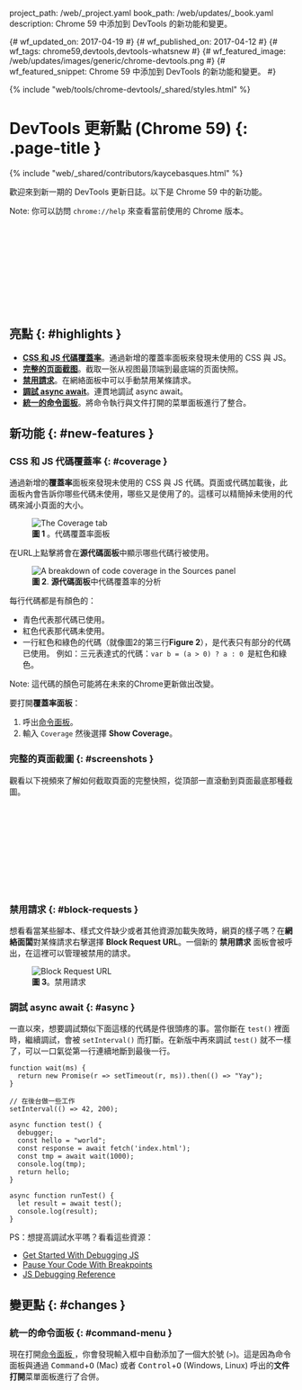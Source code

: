 project_path: /web/_project.yaml
book_path: /web/updates/_book.yaml
description: Chrome 59 中添加到 DevTools 的新功能和變更。

{# wf_updated_on: 2017-04-19 #}
{# wf_published_on: 2017-04-12 #}
{# wf_tags: chrome59,devtools,devtools-whatsnew #}
{# wf_featured_image: /web/updates/images/generic/chrome-devtools.png #}
{# wf_featured_snippet: Chrome 59 中添加到 DevTools 的新功能和變更。 #}

{% include "web/tools/chrome-devtools/_shared/styles.html" %}

# DevTools 更新點 (Chrome 59) {: .page-title }

{% include "web/_shared/contributors/kaycebasques.html" %}

歡迎來到新一期的 DevTools 更新日誌。以下是 Chrome 59 中的新功能。

Note: 你可以訪問 `chrome://help` 來查看當前使用的 Chrome 版本。

<div class="video-wrapper-full-width">
  <iframe class="devsite-embedded-youtube-video" data-video-id="4mx1m7UbBR0" data-autohide="1" data-showinfo="0" frameborder="0" allowfullscreen>
  </iframe>
</div>

## 亮點 {: #highlights }

- [**CSS 和 JS 代碼覆蓋率**](#coverage)。通過新增的覆蓋率面板來發現未使用的 CSS 與 JS。
- [**完整的页面截图**](#screenshots)。截取一张从视图最顶端到最底端的页面快照。
- [**禁用請求**](#block-requests)。在網絡面板中可以手動禁用某條請求。
- [**調試 async await**](#async)。連貫地調試 async await。
- [**統一的命令面板**](#command-menu)。將命令執行與文件打開的菜單面板進行了整合。

## 新功能 {: #new-features }

### CSS 和 JS 代碼覆蓋率 {: #coverage }

通過新增的**覆蓋率**面板來發現未使用的 CSS 與 JS 代碼。頁面或代碼加載後，此面板內會告訴你哪些代碼未使用，哪些又是使用了的。這樣可以精簡掉未使用的代碼來減小頁面的大小。

<figure>
  <img src="/web/updates/images/2017/04/coverage.png" alt="The Coverage tab">
  <figcaption><b>圖 1 </b>。代碼覆蓋率面板
  </figcaption>
</figure>

在URL上點擊將會在**源代碼面板**中顯示哪些代碼行被使用。

<figure>
  <img src="/web/updates/images/2017/04/coverage-breakdown.png" alt="A breakdown of code coverage in the Sources panel">
  <figcaption><b>圖 2</b>. <b>源代碼面板</b>中代碼覆蓋率的分析
  </figcaption>
</figure>

每行代碼都是有顏色的：

- 青色代表那代碼已使用。
- 紅色代表那代碼未使用。
- 一行紅色和綠色的代碼（就像圖2的第三行**Figure 2**），是代表只有部分的代碼已使用。 例如：三元表達式的代碼：`var b = (a > 0) ? a : 0 `是紅色和綠色。

Note: 這代碼的顏色可能將在未來的Chrome更新做出改變。

要打開**覆蓋率面板**：

1. 呼出[命令面板](/web/tools/chrome-devtools/ui#command-menu)。
2. 輸入 `Coverage` 然後選擇 **Show Coverage**。

### 完整的頁面截圖 {: #screenshots }

觀看以下視頻來了解如何截取頁面的完整快照，從頂部一直滾動到頁面最底那種截圖。

<div class="video-wrapper-full-width">
  <iframe class="devsite-embedded-youtube-video" data-video-id="r_6_9eFPhxI" data-autohide="1" data-showinfo="0" frameborder="0" allowfullscreen>
  </iframe>
</div>

### 禁用請求 {: #block-requests }

想看看當某些腳本、樣式文件缺少或者其他資源加載失敗時，網頁的樣子嗎？在**網絡面闆**對某條請求右擊選擇 **Block Request URL**。一個新的 **禁用請求** 面板會被呼出，在這裡可以管理被禁用的請求。

<figure>
  <img src="/web/updates/images/2017/04/block-request-url.png" alt="Block Request URL">
  <figcaption><b>圖 3</b>。禁用請求
  </figcaption>
</figure>

### 調試 async await {: #async }

一直以來，想要調試類似下面這樣的代碼是件很頭疼的事。當你斷在 `test()` 裡面時，繼續調試，會被 `setInterval()` 而打斷。在新版中再來調試 `test()` 就不一樣了，可以一口氣從第一行連續地斷到最後一行。

```
function wait(ms) {
  return new Promise(r => setTimeout(r, ms)).then(() => "Yay");
}

// 在後台做一些工作
setInterval(() => 42, 200);

async function test() {
  debugger;
  const hello = "world";
  const response = await fetch('index.html');
  const tmp = await wait(1000);
  console.log(tmp);
  return hello;
}

async function runTest() {
  let result = await test();
  console.log(result);
}
```

PS：想提高調試水平嗎？看看這些資源：

- [Get Started With Debugging JS](/web/tools/chrome-devtools/javascript/)
- [Pause Your Code With Breakpoints](/web/tools/chrome-devtools/javascript/breakpoints)
- [JS Debugging Reference](/web/tools/chrome-devtools/javascript/reference)

## 變更點 {: #changes }

### 統一的命令面板 {: #command-menu }

現在打開[命令面板 ](/web/tools/chrome-devtools/ui#command-menu)，你會發現輸入框中自動添加了一個大於號 (`>`)。這是因為命令面板與通過 <kbd>Command</kbd>+<kbd>O</kbd> (Mac) 或者 <kbd>Control</kbd>+<kbd>O</kbd>
(Windows, Linux) 呼出的**文件打開**菜單面板進行了合併。
